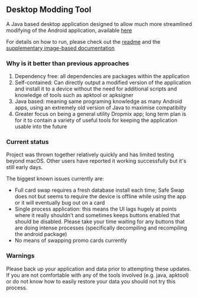## Desktop Modding Tool

A Java based desktop application designed to allow much more streamlined modifying of the Android application, available [here](https://github.com/padraigfl/Java-Dropmix-Utility-Tool/releases)

For details on how to run, please check out the [readme](https://github.com/padraigfl/Java-Dropmix-Toolkit/blob/main/readme.md) and the [supplementary image-based documentation](https://github.com/padraigfl/Java-Dropmix-Toolkit/blob/main/docs/setup.md)

### Why is it better than previous approaches

1. Dependency free: all dependencies are packages within the application
1. Self-contained: Can directly output a modified version of the application and install it to a device without the need for additional scripts and knowledge of tools such as apktool or apksigner
1. Java based: meaning same programing knowledge as many Android apps, using an extremely old version of Java to maximise compatibilty
1. Greater focus on being a general utility Dropmix app; long term plan is for it to contain a variety of useful tools for keeping the application usable into the future

### Current status

Project was thrown together relatively quickly and has limited testing beyond macOS. Other users have reported it working successfully but it's still early days.

The biggest known issues currently are:

- Full card swap requires a fresh database install each time; Safe Swap does not but seems to require the device is offline while using the app or it will eventually bug out on a card
- Single process application: this means the UI lags hugely at points where it really shouldn't and sometimes keeps buttons enabled that should be disabled. Please take your time waiting for any buttons that are doing intense processes (specifically decompiling and recompiling the android package)
- No means of swapping promo cards currently

### Warnings

Please back up your application and data prior to attempting these updates. If you are not comfortable with any of the tools involved (e.g. java, apktool) or do not know how to easily restore your data you should not try this process.